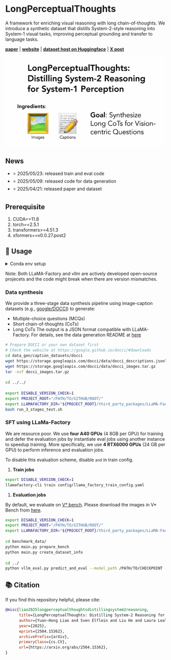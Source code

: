 # LongPerceptualThoughts

A framework for enriching visual reasoning with long chain-of-thoughts. We introduce a synthetic dataset that distills System-2-style reasoning into System-1 visual tasks, improving perceptual grounding and transfer to language tasks.

[**paper**](https://arxiv.org/abs/2504.15362) |
[**website**](https://andrewliao11.github.io/LongPerceptualThoughts/) |
[**dataset host on Huggingface**](https://huggingface.co/datasets/andrewliao11/LongPerceptualThought) |
[**X post**](https://x.com/andrewliao11/status/1917602672493973818)

![](./assets/overall_pipeline.gif)

## News
- ⭐ 2025/05/23: released train and eval code 
- ⭐ 2025/05/09: released code for data generation
- ⭐ 2025/04/21: released paper and dataset

## Prerequisite
1. CUDA==11.8
2. torch==2.5.1
3. transformers>=4.51.3
4. xformers==v0.0.27.post2

## 🔧 Usage

<details>
<summary>Conda env setup</summary>

Here is the line-by-line commands to install conda environment:
<pre><code>conda create -n long_perceptual_thoughts python=3.11 -y
conda install gcc=9 gxx=9 cmake -c conda-forge -y
conda install pytorch==2.5.1 torchvision==0.20.1 pytorch-cuda=11.8  -c pytorch -c nvidia -y
pip install git+https://github.com/huggingface/transformers@b1a2de075de86564f7e635f3b31a68b5f33e4cac --no-cache-dir
conda install -c conda-forge accelerate==0.34.0 peft==0.12.0 trl==0.9.6 -y
conda install -c conda-forge fire openai pandarallel -y 
pip install xformers==v0.0.27.post2 --index-url https://download.pytorch.org/whl/cu118 --no-deps
pip install setuptools_scm tqdm pandas omegaconf datasets==3.1.0

# only for training
pip install deepspeed==0.15.4 liger-kernel matplotlib wandb

cd third_party_packages/vllm/
python use_existing_torch.py
pip install -e . --no-build-isolation -v

cd ../LLaMA-Factory
pip install -e . --no-build-isolation --no-deps -v
</code></pre>

Alternatively, you can install conda environment using the provided <code>.yml</code> file
<pre><code>conda create --name long_perceptual_thoughts --file environment.yml

pip install xformers==v0.0.27.post2 --index-url https://download.pytorch.org/whl/cu118 --no-deps
pip install setuptools_scm tqdm pandas omegaconf datasets==3.1.0

# only for training
pip install deepspeed==0.15.4 liger-kernel matplotlib wandb

cd third_party_packages/vllm/
python use_existing_torch.py
pip install -e . --no-build-isolation -v

cd ../LLaMA-Factory
pip install -e . --no-build-isolation --no-deps -v
</code></pre>

</details>

Note: Both LLaMA-Factory and vllm are actively developed open-source projecets and the code might break when there are version mismatches.


### Data synthesis

We provide a three-stage data synthesis pipeline using image-caption datasets (e.g., [google/DOCCI](https://huggingface.co/datasets/google/docci)) to generate:

- Multiple-choice questions (MCQs)
- Short chain-of-thoughts (CoTs)
- Long CoTs
The output is a JSON format compatible with LLaMA-Factory.
For details, see the data generation README at [here](./data_gen/README.md)

```bash
# Prepare DOCCI or your own dataset first
# Check the website at https://google.github.io/docci/#downloads
cd data_gen/caption_datasets/docci
wget https://storage.googleapis.com/docci/data/docci_descriptions.jsonlines
wget https://storage.googleapis.com/docci/data/docci_images.tar.gz
tar -xvf docci_images.tar.gz

cd ../../

export DISABLE_VERSION_CHECK=1
export PROJECT_ROOT="/PATH/TO/GITHUB/ROOT/"
export LLAMAFACTORY_DIR="${PROJECT_ROOT}/third_party_packages/LLaMA-Factory"
bash run_3_stages_test.sh
```

### SFT using LLaMa-Factory

We are resource poor. We use **four A40 GPUs** (4 8GB per GPU) for training and defer the evaluation jobs by instantiate eval jobs using another instance to speedup training. More specifically, we use **4 RTX6000 GPUs** (24 GB per GPU) to perform inference and evaluation jobs. 

To disable this evaluation scheme, disable `` and `` in train config.

1. **Train jobs**
```bash
export DISABLE_VERSION_CHECK=1
llamafactory-cli train config/llama_factory_train_config.yaml
```

1. **Evaluation jobs**

By default, we evaluate on [V* bench](https://vstar-seal.github.io). Please download the images in V* Bench from [here](https://huggingface.co/datasets/craigwu/vstar_bench).

```bash
export DISABLE_VERSION_CHECK=1
export PROJECT_ROOT="/PATH/TO/GITHUB/ROOT/"
export LLAMAFACTORY_DIR="${PROJECT_ROOT}/third_party_packages/LLaMA-Factory"

cd benchmark_data/
python main.py prepare_bench
python main.py create_dataset_info

cd ../
python vllm_eval.py predict_and_eval --model_path /PATH/TO/CHECKPOINT --eval_dataset benchmark_v_star_bench --prediction_dir test/eval_sampled_greedy --temperature 0.0 --top_p 1.0 --top_k -1 --repetition_penalty 1.0 --n_samples 1 --force_thinking False --do_eval True --use_tokenized_dataset False
```


## 📚 Citation

If you find this repository helpful, please cite:

```bibtex
@misc{liao2025longperceptualthoughtsdistillingsystem2reasoning,
      title={LongPerceptualThoughts: Distilling System-2 Reasoning for System-1 Perception}, 
      author={Yuan-Hong Liao and Sven Elflein and Liu He and Laura Leal-Taixé and Yejin Choi and Sanja Fidler and David Acuna},
      year={2025},
      eprint={2504.15362},
      archivePrefix={arXiv},
      primaryClass={cs.CV},
      url={https://arxiv.org/abs/2504.15362}, 
}
```
